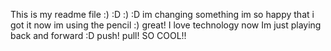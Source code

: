 This is my readme file
:)
:D
:)
:D
im changing something
im so happy that i got it
now im using the pencil :)
great! I love technology
now Im just playing back and forward :D
push!
pull!
SO COOL!!
